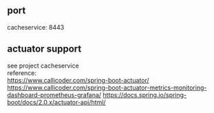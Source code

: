 ## port

cacheservice: 8443


## actuator support
see project cacheservice  
reference:  
https://www.callicoder.com/spring-boot-actuator/
https://www.callicoder.com/spring-boot-actuator-metrics-monitoring-dashboard-prometheus-grafana/
https://docs.spring.io/spring-boot/docs/2.0.x/actuator-api/html/